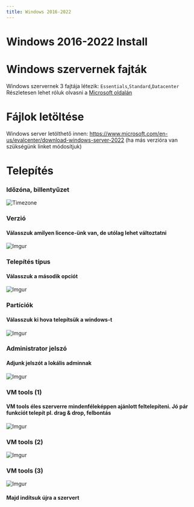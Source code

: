 ```yaml
---
title: Windows 2016-2022
---
```


# Windows 2016-2022 Install

# Windows szervernek fajták
Windows szervernek 3 fajtája létezik: `Essentials`,`Standard`,`Datacenter`
Részletesen lehet róluk olvasni a [Microsoft oldalán](https://www.microsoft.com/hu-hu/windows-server/pricing "Microsoft oldalán")

# Fájlok letöltése
Windows server letölthető innen: https://www.microsoft.com/en-us/evalcenter/download-windows-server-2022 (ha más verzióra van szükségünk linket módosítjuk)

# Telepítés

### Időzóna, billentyűzet
![Timezone](https://i.imgur.com/5Jitey9.png)

### Verzió
#### Válasszuk amilyen licence-ünk van, de utólag lehet változtatni
![Imgur](https://i.imgur.com/HFpTnKv.png)

### Telepítés típus
#### Válasszuk a második opciót
![Imgur](https://i.imgur.com/UpIGdv8.png)

### Partíciók
#### Válasszuk ki hova telepítsük a windows-t
![Imgur](https://i.imgur.com/Ff698lv.png)

### Administrator jelszó
#### Adjunk jelszót a lokális adminnak
![Imgur](https://i.imgur.com/8O3ypbX.png)

### VM tools (1)
#### VM tools éles szerverre mindenféleképpen ajánlott feltelepíteni. Jó pár funkciót telepít pl. drag & drop, felbontás
![Imgur](https://i.imgur.com/RyKSskW.png)

### VM tools (2)
![Imgur](https://i.imgur.com/YMPvd46.png)

### VM tools (3)
![Imgur](https://i.imgur.com/BSDSl0v.png)

#### Majd indítsuk újra a szervert  